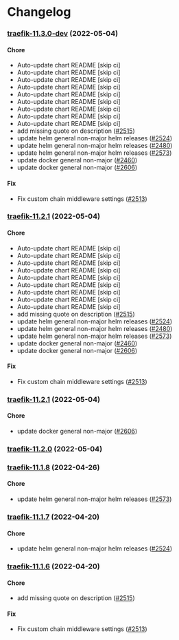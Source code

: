 # Changelog<br>


<a name="traefik-11.3.0-dev"></a>
### [traefik-11.3.0-dev](https://github.com/truecharts/apps/compare/traefik-11.1.1...traefik-11.3.0-dev) (2022-05-04)

#### Chore

* Auto-update chart README [skip ci]
* Auto-update chart README [skip ci]
* Auto-update chart README [skip ci]
* Auto-update chart README [skip ci]
* Auto-update chart README [skip ci]
* Auto-update chart README [skip ci]
* Auto-update chart README [skip ci]
* Auto-update chart README [skip ci]
* Auto-update chart README [skip ci]
* add missing quote on description ([#2515](https://github.com/truecharts/apps/issues/2515))
* update helm general non-major helm releases ([#2524](https://github.com/truecharts/apps/issues/2524))
* update helm general non-major helm releases ([#2480](https://github.com/truecharts/apps/issues/2480))
* update helm general non-major helm releases ([#2573](https://github.com/truecharts/apps/issues/2573))
* update docker general non-major ([#2460](https://github.com/truecharts/apps/issues/2460))
* update docker general non-major ([#2606](https://github.com/truecharts/apps/issues/2606))

#### Fix

* Fix custom chain middleware settings ([#2513](https://github.com/truecharts/apps/issues/2513))



<a name="traefik-11.2.1"></a>
### [traefik-11.2.1](https://github.com/truecharts/apps/compare/traefik-11.1.1...traefik-11.2.1) (2022-05-04)

#### Chore

* Auto-update chart README [skip ci]
* Auto-update chart README [skip ci]
* Auto-update chart README [skip ci]
* Auto-update chart README [skip ci]
* Auto-update chart README [skip ci]
* Auto-update chart README [skip ci]
* Auto-update chart README [skip ci]
* Auto-update chart README [skip ci]
* Auto-update chart README [skip ci]
* add missing quote on description ([#2515](https://github.com/truecharts/apps/issues/2515))
* update helm general non-major helm releases ([#2524](https://github.com/truecharts/apps/issues/2524))
* update helm general non-major helm releases ([#2480](https://github.com/truecharts/apps/issues/2480))
* update helm general non-major helm releases ([#2573](https://github.com/truecharts/apps/issues/2573))
* update docker general non-major ([#2460](https://github.com/truecharts/apps/issues/2460))
* update docker general non-major ([#2606](https://github.com/truecharts/apps/issues/2606))

#### Fix

* Fix custom chain middleware settings ([#2513](https://github.com/truecharts/apps/issues/2513))



<a name="traefik-11.2.1"></a>
### [traefik-11.2.1](https://github.com/truecharts/apps/compare/traefik-11.2.0...traefik-11.2.1) (2022-05-04)

#### Chore

* update docker general non-major ([#2606](https://github.com/truecharts/apps/issues/2606))



<a name="traefik-11.2.0"></a>
### [traefik-11.2.0](https://github.com/truecharts/apps/compare/traefik-11.1.8...traefik-11.2.0) (2022-05-04)



<a name="traefik-11.1.8"></a>
### [traefik-11.1.8](https://github.com/truecharts/apps/compare/traefik-11.1.7...traefik-11.1.8) (2022-04-26)

#### Chore

* update helm general non-major helm releases ([#2573](https://github.com/truecharts/apps/issues/2573))



<a name="traefik-11.1.7"></a>
### [traefik-11.1.7](https://github.com/truecharts/apps/compare/traefik-11.1.6...traefik-11.1.7) (2022-04-20)

#### Chore

* update helm general non-major helm releases ([#2524](https://github.com/truecharts/apps/issues/2524))



<a name="traefik-11.1.6"></a>
### [traefik-11.1.6](https://github.com/truecharts/apps/compare/traefik-11.1.5...traefik-11.1.6) (2022-04-20)

#### Chore

* add missing quote on description ([#2515](https://github.com/truecharts/apps/issues/2515))

#### Fix

* Fix custom chain middleware settings ([#2513](https://github.com/truecharts/apps/issues/2513))
